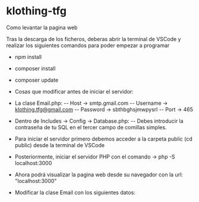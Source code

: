 # klothing-tfg

Como levantar la pagina web

Tras la descarga de los ficheros, deberas abrir la terminal de VSCode y realizar los siguientes comandos para poder empezar a programar

-   npm install
-   composer install
-   composer update

- Cosas que modificar antes de iniciar el servidor: 
-   La clase Email.php:
-- Host -> smtp.gmail.com
-- Username -> klothing.tfg@gmail.com
-- Password -> sbthbghsjmwpysrl
-- Port -> 465

-   Dentro de Includes -> Config -> Database.php:
-- Debes introducir la contraseña de tu SQL en el tercer campo de comillas simples.


- Para iniciar el servidor primero debemos acceder a la carpeta public (cd public) desde la terminal de VSCode
- Posteriormente, iniciar el servidor PHP con el comando -> php -S localhost:3000
- Ahora podrá visualizar la pagina web desde su navegador con la url: "localhost:3000"

- Modificar la clase Email con los siguientes datos:


